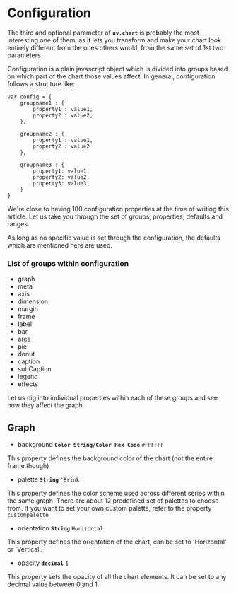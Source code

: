 # Configuration
The third and optional parameter of **```uv.chart```** is probably the most interesting one of them, as it lets you transform and make your chart look entirely different from the ones others would, from the same set of 1st two parameters.

Configuration is a plain javascript object which is divided into groups based on which part of the chart those values affect. In general, configuration follows a structure like: 

```
var config = {
	groupname1 : {
		property1 : value1,
		property2 : value2,
	},

	groupname2 : {
		property1 : value1,
		property2 : value2 
	},
	
	groupname3 : {
		property1: value1,
		property2: value2,
		property3: value3
	}
}
```

We're close to having 100 configuration properties at the time of writing this article. Let us take you through the set of groups, properties, defaults and ranges. 

As long as no specific value is set through the configuration, the defaults which are mentioned here are used.

### List of groups within configuration
- graph
- meta
- axis
- dimension
- margin
- frame
- label
- bar
- area
- pie
- donut
- caption
- subCaption
- legend
- effects

Let us dig into individual properties within each of these groups and see how they affect the graph

## Graph
- background **```Color String/Color Hex Code```** ```#FFFFFF```

This property defines the background color of the chart (not the entire frame though)

- palette **```String```** ```'Brink'```

This property defines the color scheme used across different series within the same graph. There are about 12 predefined set of palettes to choose from. If you want to set your own custom palette, refer to the property ```custompalette```

- orientation **```String```** ```Horizontal```

This property defines the orientation of the chart, can be set to 'Horizontal' or 'Vertical'.

- opacity **```decimal```** ```1```

This property sets the opacity of all the chart elements. It can be set to any decimal value between 0 and 1.